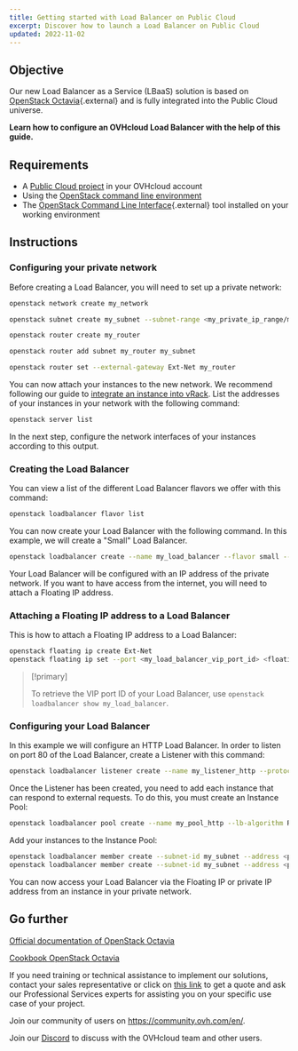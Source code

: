 ```yaml
---
title: Getting started with Load Balancer on Public Cloud
excerpt: Discover how to launch a Load Balancer on Public Cloud
updated: 2022-11-02
---
```


## Objective

Our new Load Balancer as a Service (LBaaS) solution is based on [OpenStack Octavia](https://docs.openstack.org/octavia/queens/reference/introduction.html){.external} and is fully integrated into the Public Cloud universe.

**Learn how to configure an OVHcloud Load Balancer with the help of this guide.**

## Requirements

- A [Public Cloud project](https://www.ovhcloud.com/en-gb/public-cloud/) in your OVHcloud account
- Using the [OpenStack command line environment](/pages/public_cloud/compute/prepare_the_environment_for_using_the_openstack_api)
- The [OpenStack Command Line Interface](https://docs.openstack.org/newton/user-guide/common/cli-install-openstack-command-line-clients.html){.external} tool installed on your working environment

## Instructions

### Configuring your private network

Before creating a Load Balancer, you will need to set up a private network:

```bash
openstack network create my_network

openstack subnet create my_subnet --subnet-range <my_private_ip_range/mask> --network my_network --no-dhcp

openstack router create my_router

openstack router add subnet my_router my_subnet

openstack router set --external-gateway Ext-Net my_router
```

You can now attach your instances to the new network. We recommend following our guide to [integrate an instance into vRack](/pages/platform/network-services/getting-started-07-creating-vrack#instance-integration). List the addresses of your instances in your network with the following command:

```bash
openstack server list
```

In the next step, configure the network interfaces of your instances according to this output.

### Creating the Load Balancer

You can view a list of the different Load Balancer flavors we offer with this command:

```bash
openstack loadbalancer flavor list
```

You can now create your Load Balancer with the following command. In this example, we will create a "Small" Load Balancer.

```bash
openstack loadbalancer create --name my_load_balancer --flavor small --vip-subnet-id my_subnet
```

Your Load Balancer will be configured with an IP address of the private network. If you want to have access from the internet, you will need to attach a Floating IP address.

### Attaching a Floating IP address to a Load Balancer

This is how to attach a Floating IP address to a Load Balancer:

```bash
openstack floating ip create Ext-Net
openstack floating ip set --port <my_load_balancer_vip_port_id> <floating_ip>
```

> [!primary]
>
> To retrieve the VIP port ID of your Load Balancer, use `openstack loadbalancer show my_load_balancer`.

### Configuring your Load Balancer

In this example we will configure an HTTP Load Balancer. In order to listen on port 80 of the Load Balancer, create a Listener with this command:

```bash
openstack loadbalancer listener create --name my_listener_http --protocol HTTP --protocol-port 80 my_loadbalancer
```

Once the Listener has been created, you need to add each instance that can respond to external requests. To do this, you must create an Instance Pool:

```bash
openstack loadbalancer pool create --name my_pool_http --lb-algorithm ROUND_ROBIN --listener my_listener --protocol HTTP
```

Add your instances to the Instance Pool:

```bash
openstack loadbalancer member create --subnet-id my_subnet --address <private_ip_instance_1> --protocol-port 80 my_pool
openstack loadbalancer member create --subnet-id my_subnet --address <private_ip_instance_2> --protocol-port 80 my_pool
```

You can now access your Load Balancer via the Floating IP or private IP address from an instance in your private network.

## Go further

[Official documentation of OpenStack Octavia](https://docs.openstack.org/octavia/latest/)

[Cookbook OpenStack Octavia](https://docs.openstack.org/octavia/latest/user/guides/basic-cookbook.html)

If you need training or technical assistance to implement our solutions, contact your sales representative or click on [this link](https://www.ovhcloud.com/en-gb/professional-services/) to get a quote and ask our Professional Services experts for assisting you on your specific use case of your project.

Join our community of users on <https://community.ovh.com/en/>.

Join our [Discord](https://discord.gg/PwPqWUpN8G) to discuss with the OVHcloud team and other users.
